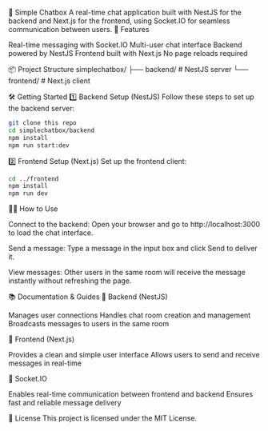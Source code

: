 💬 Simple Chatbox
A real-time chat application built with NestJS for the backend and Next.js for the frontend, using Socket.IO for seamless communication between users.
🚀 Features

Real-time messaging with Socket.IO
Multi-user chat interface
Backend powered by NestJS
Frontend built with Next.js
No page reloads required

📦 Project Structure
simplechatbox/
├── backend/   # NestJS server
└── frontend/  # Next.js client

🛠️ Getting Started
1️⃣ Backend Setup (NestJS)
Follow these steps to set up the backend server:
```bash
git clone this repo
cd simplechatbox/backend
npm install
npm run start:dev
```
2️⃣ Frontend Setup (Next.js)
Set up the frontend client:
```bash
cd ../frontend
npm install
npm run dev
```
🧑‍💻 How to Use


Connect to the backend:
Open your browser and go to http://localhost:3000 to load the chat interface.


Send a message:
Type a message in the input box and click Send to deliver it.


View messages:
Other users in the same room will receive the message instantly without refreshing the page.


📚 Documentation & Guides
🔧 Backend (NestJS)

Manages user connections
Handles chat room creation and management
Broadcasts messages to users in the same room

🎨 Frontend (Next.js)

Provides a clean and simple user interface
Allows users to send and receive messages in real-time

🔌 Socket.IO

Enables real-time communication between frontend and backend
Ensures fast and reliable message delivery

📄 License
This project is licensed under the MIT License.
